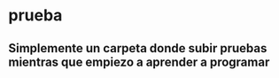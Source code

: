 # prueba
<h2>Simplemente un carpeta donde subir pruebas mientras que empiezo a aprender a programar</h2>
  
